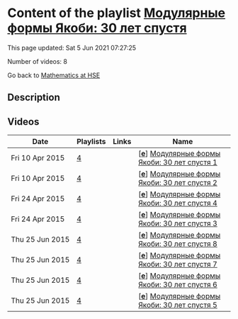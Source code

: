 # Content of the playlist [Модулярные формы Якоби: 30 лет спустя](https://youtube.com/playlist?list=PLq3E5oubNNoASIuMXHdjFRQdzB6gl_6qd)

This page updated: Sat 5 Jun 2021 07:27:25

Number of videos: 8

Go back to [Mathematics at HSE](./README.md)

## Description



## Videos

|Date|Playlists|Links|Name|
|---|---|---|---|
| Fri&nbsp;10&nbsp;Apr&nbsp;2015 | [4](./playlists/4.md "Модулярные формы Якоби: 30 лет спустя") |  | [[**e**](https://studio.youtube.com/video/12EIXBirXx4/edit)] [Модулярные формы Якоби: 30 лет спустя 1](https://youtube.com/watch?v=12EIXBirXx4&list=PLq3E5oubNNoASIuMXHdjFRQdzB6gl_6qd "") |
| Fri&nbsp;10&nbsp;Apr&nbsp;2015 | [4](./playlists/4.md "Модулярные формы Якоби: 30 лет спустя") |  | [[**e**](https://studio.youtube.com/video/UkK3wOuzAYo/edit)] [Модулярные формы Якоби: 30 лет спустя 2](https://youtube.com/watch?v=UkK3wOuzAYo&list=PLq3E5oubNNoASIuMXHdjFRQdzB6gl_6qd "") |
| Fri&nbsp;24&nbsp;Apr&nbsp;2015 | [4](./playlists/4.md "Модулярные формы Якоби: 30 лет спустя") |  | [[**e**](https://studio.youtube.com/video/0yqyHXOPNoc/edit)] [Модулярные формы Якоби: 30 лет спустя 4](https://youtube.com/watch?v=0yqyHXOPNoc&list=PLq3E5oubNNoASIuMXHdjFRQdzB6gl_6qd "") |
| Fri&nbsp;24&nbsp;Apr&nbsp;2015 | [4](./playlists/4.md "Модулярные формы Якоби: 30 лет спустя") |  | [[**e**](https://studio.youtube.com/video/bQ0Y1Gn3sYw/edit)] [Модулярные формы Якоби: 30 лет спустя 3](https://youtube.com/watch?v=bQ0Y1Gn3sYw&list=PLq3E5oubNNoASIuMXHdjFRQdzB6gl_6qd "") |
| Thu&nbsp;25&nbsp;Jun&nbsp;2015 | [4](./playlists/4.md "Модулярные формы Якоби: 30 лет спустя") |  | [[**e**](https://studio.youtube.com/video/6qjE8-Sng7k/edit)] [Модулярные формы Якоби: 30 лет спустя 8](https://youtube.com/watch?v=6qjE8-Sng7k&list=PLq3E5oubNNoASIuMXHdjFRQdzB6gl_6qd "") |
| Thu&nbsp;25&nbsp;Jun&nbsp;2015 | [4](./playlists/4.md "Модулярные формы Якоби: 30 лет спустя") |  | [[**e**](https://studio.youtube.com/video/nhnKzyTMoWM/edit)] [Модулярные формы Якоби: 30 лет спустя 7](https://youtube.com/watch?v=nhnKzyTMoWM&list=PLq3E5oubNNoASIuMXHdjFRQdzB6gl_6qd "") |
| Thu&nbsp;25&nbsp;Jun&nbsp;2015 | [4](./playlists/4.md "Модулярные формы Якоби: 30 лет спустя") |  | [[**e**](https://studio.youtube.com/video/uveB-S7ryms/edit)] [Модулярные формы Якоби: 30 лет спустя 6](https://youtube.com/watch?v=uveB-S7ryms&list=PLq3E5oubNNoASIuMXHdjFRQdzB6gl_6qd "") |
| Thu&nbsp;25&nbsp;Jun&nbsp;2015 | [4](./playlists/4.md "Модулярные формы Якоби: 30 лет спустя") |  | [[**e**](https://studio.youtube.com/video/WJZloI0i_zU/edit)] [Модулярные формы Якоби: 30 лет спустя 5](https://youtube.com/watch?v=WJZloI0i_zU&list=PLq3E5oubNNoASIuMXHdjFRQdzB6gl_6qd "") |
